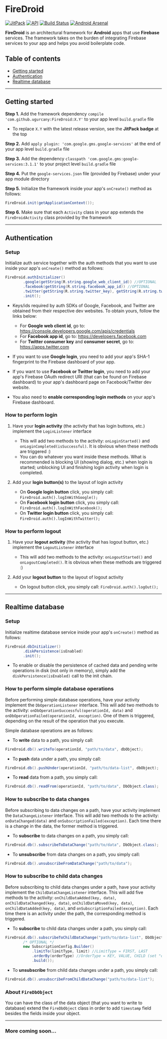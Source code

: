 # FireDroid

[![JitPack](https://jitpack.io/v/ugurcany/FireDroid.svg)](https://jitpack.io/#ugurcany/FireDroid) [![API](https://img.shields.io/badge/API-16%2B-red.svg?style=flat)](https://android-arsenal.com/api?level=16) [![Build Status](https://travis-ci.org/ugurcany/FireDroid.svg?branch=develop)](https://travis-ci.org/ugurcany/FireDroid) [![Android Arsenal](https://img.shields.io/badge/Android%20Arsenal-FireDroid-orange.svg?style=flat)](https://android-arsenal.com/details/1/6718)

**FireDroid** is an architectural framework for **Android** apps that use **Firebase** services. The framework takes on the burden of integrating Firebase services to your app and helps you avoid boilerplate code.

## Table of contents

* [Getting started](#getting-started)
* [Authentication](#authentication)
* [Realtime database](#realtime-database)


- - -


## Getting started

**Step 1.** Add the framework dependency `compile 'com.github.ugurcany:FireDroid:X.Y'` to your app level `build.gradle` file
* To replace `X.Y` with the latest release version, see the **JitPack badge** at the top

**Step 2.** Add `apply plugin: 'com.google.gms.google-services'` at the end of your app level `build.gradle` file

**Step 3.** Add the dependency `classpath 'com.google.gms:google-services:3.1.1'` to your project level `build.gradle` file

**Step 4.** Put the `google-services.json` file (provided by Firebase) under your app module directory

**Step 5.** Initialize the framework inside your app's `onCreate()` method as follows:
```java
FireDroid.init(getApplicationContext());
```

**Step 6.** Make sure that each `Activity` class in your app extends the `FireDroidActivity` class provided by the framework


- - -


## Authentication

### Setup

Initialize auth service together with the auth methods that you want to use inside your app's `onCreate()` method as follows:
```java
FireDroid.authInitializer()
		.google(getString(R.string.google_web_client_id)) //OPTIONAL
		.facebook(getString(R.string.facebook_app_id)) //OPTIONAL
		.twitter(getString(R.string.twitter_key), getString(R.string.twitter_secret)) //OPTIONAL
		.init();
```

* Keys/ids required by auth SDKs of Google, Facebook, and Twitter are obtained from their respective dev websites. To obtain yours, follow the links below:
	* For **Google web client id**, go to: https://console.developers.google.com/apis/credentials
	* For **Facebook app id**, go to: https://developers.facebook.com
	* For **Twitter consumer key** and **consumer secret**, go to: https://apps.twitter.com

* If you want to use **Google login**, you need to add your app's SHA-1 fingerprint to the Firebase dashboard of your app.

* If you want to use **Facebook or Twitter login**, you need to add your app's Firebase OAuth redirect URI (that can be found on Firebase dashboard) to your app's dashboard page on Facebook/Twitter dev website.

* You also need to **enable corresponding login methods** on your app's Firebase dashboard.

### How to perform login

1. Have your **login activity** (the activity that has login buttons, etc.) implement the `LoginListener` interface
	- This will add two methods to the activity: `onLoginStarted()` and `onLoginCompleted(isSuccessful)`. It is obvious when these methods are triggered :)
	- You can do whatever you want inside these methods. What is recommended is blocking UI (showing dialog, etc.) when login is started; unblocking UI and finishing login activity when login is completed.

2. Add your **login button(s)** to the layout of login activity
	- On **Google login button** click, you simply call: `FireDroid.auth().logInWithGoogle();`
	- On **Facebook login button** click, you simply call: `FireDroid.auth().logInWithFacebook();`
	- On **Twitter login button** click, you simply call: `FireDroid.auth().logInWithTwitter();`

### How to perform logout

1. Have your **logout activity** (the activity that has logout button, etc.) implement the `LogoutListener` interface
	- This will add two methods to the activity: `onLogoutStarted()` and `onLogoutCompleted()`. It is obvious when these methods are triggered :)

2. Add your **logout button** to the layout of logout activity
	- On logout button click, you simply call: `FireDroid.auth().logOut();`


- - -


## Realtime database

### Setup

Initialize realtime database service inside your app's `onCreate()` method as follows:
```java
FireDroid.dbInitializer()
		.diskPersistence(isEnabled)
		.init();
```

* To enable or disable the persistence of cached data and pending write operations in disk (not only in memory), simply add the `diskPersistence(isEnabled)` call to the init chain.

### How to perform simple database operations

Before performing simple database operations, have your activity implement the `DbOperationListener` interface. This will add two methods to the activity: `onDbOperationSuccessful(operationId, data)` and `onDbOperationFailed(operationId, exception)`. One of them is triggered, depending on the result of the operation that you execute.

Simple database operations are as follows:

* To **write** data to a path, you simply call:
```java
FireDroid.db().writeTo(operationId, "path/to/data", dbObject);
```

* To **push** data under a path, you simply call:
```java
FireDroid.db().pushUnder(operationId, "path/to/data-list", dbObject);
```

* To **read** data from a path, you simply call:
```java
FireDroid.db().readFrom(operationId, "path/to/data", DbObject.class);
```

### How to subscribe to data changes

Before subscribing to data changes on a path, have your activity implement the `DataChangeListener` interface. This will add two methods to the activity: `onDataChanged(data)` and `onSubscriptionFailed(exception)`. Each time there is a change in the data, the former method is triggered.

* To **subscribe** to data changes on a path, you simply call:
```java
FireDroid.db().subscribeToDataChange("path/to/data", DbObject.class);
```

* To **unsubscribe** from data changes on a path, you simply call:
```java
FireDroid.db().unsubscribeFromDataChange("path/to/data");
```

### How to subscribe to child data changes

Before subscribing to child data changes under a path, have your activity implement the `ChildDataChangeListener` interface. This will add five methods to the activity: `onChildDataAdded(key, data)`, `onChildDataChanged(key, data)`, `onChildDataMoved(key, data)`, `onChildDataAdded(key, data)`, and `onSubscriptionFailed(exception)`. Each time there is an activity under the path, the corresponding method is triggered.

* To **subscribe** to child data changes under a path, you simply call:
```java
FireDroid.db().subscribeToChildDataChange("path/to/data-list", DbObject.class, 
		/* OPTIONAL */
		new SubscriptionConfig.Builder()
			.limitTo(limitType, limit) //LimitType = FIRST, LAST
			.orderBy(orderType) //OrderType = KEY, VALUE, CHILD (set "orderByChildPath" param for CHILD type)
			.build());
```

* To **unsubscribe** from child data changes under a path, you simply call:
```java
FireDroid.db().unsubscribeFromChildDataChange("path/to/data-list");
```

### About `FireDbObject`

You can have the class of the data object (that you want to write to database) extend the `FireDbObject` class in order to add `timestamp` field besides the fields inside your object.


- - -


### More coming soon...
